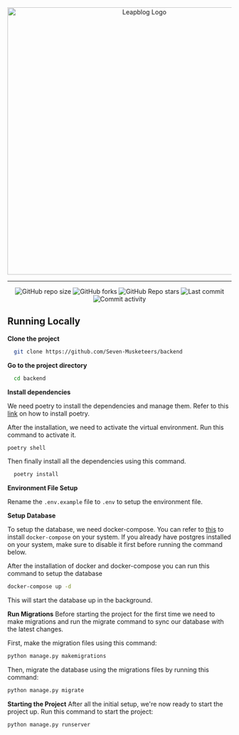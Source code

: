 <div align="center">
  <img src="https://cdn.snishant.com.np/r/leapblog.png" alt="Leapblog Logo" width="600">
</div>

---

<div align="center">
  <img
    alt="GitHub repo size"
    src="https://img.shields.io/github/repo-size/Seven-Musketeers/backend?color=FFB001&logo=github&style=for-the-badge&logoColor=00CB5B"
  />
  <img
    alt="GitHub forks"
    src="https://img.shields.io/github/forks/Seven-Musketeers/backend?color=FFB001&logo=github&style=for-the-badge&logoColor=00CB5B"
  />
  <img
    alt="GitHub Repo stars"
    src="https://img.shields.io/github/stars/Seven-Musketeers/backend?color=FFB001&logo=github&style=for-the-badge&logoColor=00CB5B"
  />
  <img
    alt="Last commit"
    src="https://img.shields.io/github/last-commit/Seven-Musketeers/backend?color=FFB001&logo=git&logoColor=00CB5B&style=for-the-badge"
  />
  <img
    alt="Commit activity"
    src="https://img.shields.io/github/commit-activity/m/Seven-Musketeers/backend?color=FFB001&logo=git&logoColor=00CB5B&style=for-the-badge"
  />
</div>

## Running Locally

**Clone the project**

```bash
  git clone https://github.com/Seven-Musketeers/backend
```

**Go to the project directory**

```bash
  cd backend
```

**Install dependencies**

We need poetry to install the dependencies and manage them. Refer to this [link](https://python-poetry.org/docs/) on how to install poetry.

After the installation, we need to activate the virtual environment. Run this command to activate it.

```bash
poetry shell
```

Then finally install all the dependencies using this command.

```bash
  poetry install
```

**Environment File Setup**

Rename the `.env.example` file to `.env` to setup the environment file.

**Setup Database**

To setup the database, we need docker-compose. You can refer to [this](https://docs.docker.com/compose/install/) to install `docker-compose` on your system. If you already have postgres installed on your system, make sure to disable it first before running the command below.

After the installation of docker and docker-compose you can run this command to setup the database

```bash
docker-compose up -d
```

This will start the database up in the background.

**Run Migrations**
Before starting the project for the first time we need to make migrations and run the migrate command to sync our database with the latest changes.

First, make the migration files using this command:

```bash
python manage.py makemigrations
```

Then, migrate the database using the migrations files by running this command:

```bash
python manage.py migrate
```

**Starting the Project**
After all the initial setup, we're now ready to start the project up. Run this command to start the project:

```bash
python manage.py runserver
```
